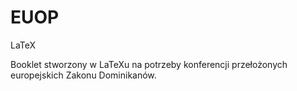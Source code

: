 # EUOP
LaTeX

Booklet stworzony w LaTeXu na potrzeby konferencji przełożonych europejskich Zakonu Dominikanów.
